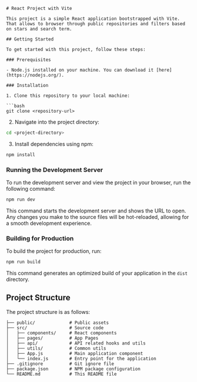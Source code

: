 ```
# React Project with Vite

This project is a simple React application bootstrapped with Vite. That allows to browser through public repositories and filters based on stars and search term.

## Getting Started

To get started with this project, follow these steps:

### Prerequisites

- Node.js installed on your machine. You can download it [here](https://nodejs.org/).

### Installation

1. Clone this repository to your local machine:

```bash
git clone <repository-url>
```

2. Navigate into the project directory:

```bash
cd <project-directory>
```

3. Install dependencies using npm:

```bash
npm install
```

### Running the Development Server

To run the development server and view the project in your browser, run the following command:

```bash
npm run dev
```

This command starts the development server and shows the URL to open. Any changes you make to the source files will be hot-reloaded, allowing for a smooth development experience.

### Building for Production

To build the project for production, run:

```bash
npm run build
```

This command generates an optimized build of your application in the `dist` directory.

## Project Structure

The project structure is as follows:

```
├── public/             # Public assets
├── src/                # Source code
│   ├── components/     # React components
│   ├── pages/     		# App Pages
│   ├── api/     		# API related hooks and utils
│   ├── utils/     		# Common utils
│   ├── App.js          # Main application component
│   └── index.js        # Entry point for the application
├── .gitignore          # Git ignore file
├── package.json        # NPM package configuration
└── README.md           # This README file
```
